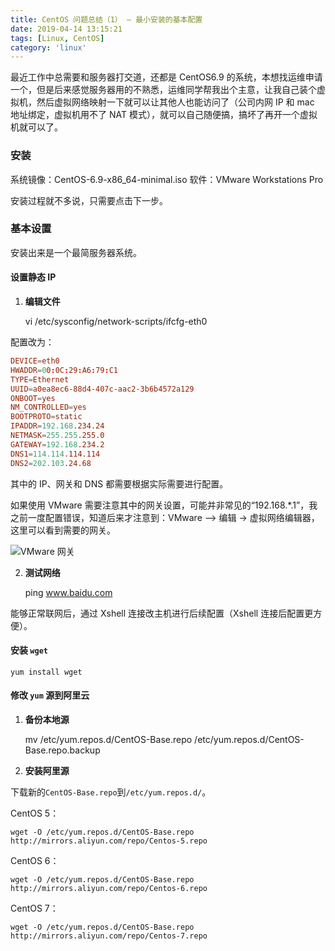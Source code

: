 ```yaml
---
title: CentOS 问题总结（1） — 最小安装的基本配置
date: 2019-04-14 13:15:21
tags: [Linux, CentOS]
category: 'linux'
---
```


最近工作中总需要和服务器打交道，还都是 CentOS6.9 的系统，本想找运维申请一个，但是后来感觉服务器用的不熟悉，运维同学帮我出个主意，让我自己装个虚拟机，然后虚拟网络映射一下就可以让其他人也能访问了（公司内网 IP 和 mac 地址绑定，虚拟机用不了 NAT 模式），就可以自己随便搞，搞坏了再开一个虚拟机就可以了。

### 安装

系统镜像：CentOS-6.9-x86_64-minimal.iso
软件：VMware Workstations Pro

安装过程就不多说，只需要点击下一步。

### 基本设置

安装出来是一个最简服务器系统。

#### 设置静态 IP

1. **编辑文件**

   vi /etc/sysconfig/network-scripts/ifcfg-eth0

配置改为：

```conf
DEVICE=eth0
HWADDR=00:0C:29:A6:79:C1
TYPE=Ethernet
UUID=a0ea8ec6-88d4-407c-aac2-3b6b4572a129
ONBOOT=yes
NM_CONTROLLED=yes
BOOTPROTO=static
IPADDR=192.168.234.24
NETMASK=255.255.255.0
GATEWAY=192.168.234.2
DNS1=114.114.114.114
DNS2=202.103.24.68
```

其中的 IP、网关和 DNS 都需要根据实际需要进行配置。

如果使用 VMware 需要注意其中的网关设置，可能并非常见的“192.168.\*.1”，我之前一度配置错误，知道后来才注意到：VMware –> 编辑 -> 虚拟网络编辑器，这里可以看到需要的网关。

![VMware 网关](/assets/articles/img/vmware-gateway.png 'WMware 网关')

2. **测试网络**

   ping www.baidu.com

能够正常联网后，通过 Xshell 连接改主机进行后续配置（Xshell 连接后配置更方便）。

#### 安装 `wget`

    yum install wget

#### 修改 `yum` 源到阿里云

1. **备份本地源**

   mv /etc/yum.repos.d/CentOS-Base.repo /etc/yum.repos.d/CentOS-Base.repo.backup

2. **安装阿里源**

下载新的`CentOS-Base.repo`到`/etc/yum.repos.d/`。

CentOS 5：

    wget -O /etc/yum.repos.d/CentOS-Base.repo http://mirrors.aliyun.com/repo/Centos-5.repo

CentOS 6：

    wget -O /etc/yum.repos.d/CentOS-Base.repo http://mirrors.aliyun.com/repo/Centos-6.repo

CentOS 7：

    wget -O /etc/yum.repos.d/CentOS-Base.repo http://mirrors.aliyun.com/repo/Centos-7.repo
